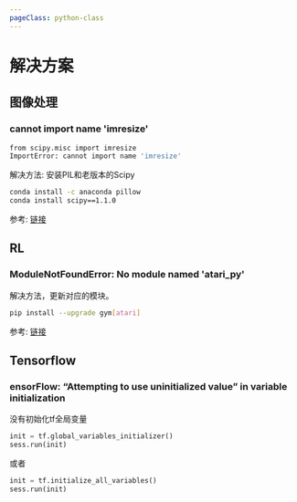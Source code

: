 ```yaml
---
pageClass: python-class
---
```


# 解决方案

## 图像处理

### cannot import name 'imresize'
```bash
from scipy.misc import imresize
ImportError: cannot import name 'imresize'
```

解决方法: 安装PIL和老版本的Scipy

```bash
conda install -c anaconda pillow
conda install scipy==1.1.0
```

参考: [链接](https://github.com/scipy/scipy/issues/6212)


## RL
### ModuleNotFoundError: No module named 'atari_py'

解决方法，更新对应的模块。
```bash
pip install --upgrade gym[atari]
```
参考: [链接](https://github.com/openai/baselines/issues/387)


## Tensorflow
### ensorFlow: “Attempting to use uninitialized value” in variable initialization
没有初始化tf全局变量
```python
init = tf.global_variables_initializer()
sess.run(init)
```
或者
```python
init = tf.initialize_all_variables()
sess.run(init)
```

<Livere/>